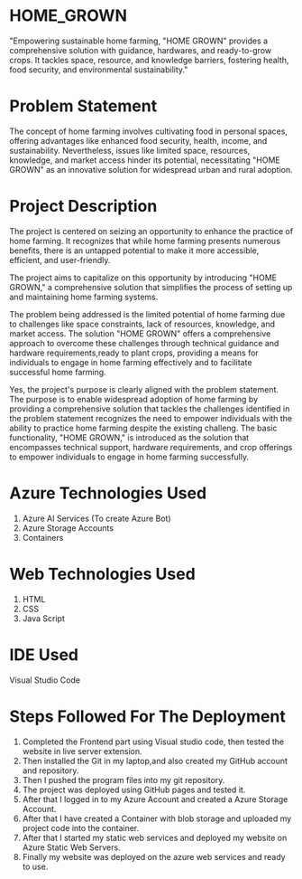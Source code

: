 # HOME_GROWN
"Empowering sustainable home farming, "HOME GROWN" provides a comprehensive solution with guidance, hardwares, and ready-to-grow crops. It tackles space, resource, and knowledge barriers, fostering health, food security, and environmental sustainability." 

# Problem Statement
The concept of home farming involves cultivating food in personal spaces, offering advantages like enhanced food security, health, income, and sustainability. Nevertheless, issues like limited space, resources, knowledge, and market access hinder its potential, necessitating "HOME GROWN" as an innovative solution for widespread urban and rural adoption.

# Project Description
The project is centered on seizing an opportunity to enhance the practice of home farming. It recognizes that while home farming presents numerous benefits, there is an untapped potential to make it more accessible, efficient, and user-friendly.

The project aims to capitalize on this opportunity by introducing "HOME GROWN," a comprehensive solution that simplifies the process of setting up and maintaining home farming systems.

The problem being addressed is the limited potential of home farming due to challenges like space constraints, lack of resources, knowledge, and market access. The solution "HOME GROWN" offers a comprehensive approach to overcome these challenges through technical guidance and hardware requirements,ready to plant crops, providing a means for individuals to engage in home farming effectively and to facilitate successful home farming.

Yes, the project's purpose is clearly aligned with the problem statement. The purpose is to enable widespread adoption of home farming by providing a comprehensive solution that tackles the challenges identified in the problem statement recognizes the need to empower individuals with the ability to practice home farming despite the existing challeng. The basic functionality, "HOME GROWN," is introduced as the solution that encompasses technical support, hardware requirements, and crop offerings to empower individuals to engage in home farming successfully.

# Azure Technologies Used
1. Azure AI Services (To create Azure Bot)
2. Azure Storage Accounts
3. Containers

# Web Technologies Used
1. HTML
2. CSS
3. Java Script

# IDE Used
Visual Studio Code

# Steps Followed For The Deployment
1. Completed the Frontend part using Visual studio code, then tested the website in live server extension.
2. Then installed the Git in my laptop,and also created my GitHub account and repository.
3. Then I pushed the program files into my git repository.
4. The project was deployed using GitHub pages and tested it.
5. After that I logged in to my Azure Account and created a Azure Storage Account.
6. After that I have created a Container with blob storage and uploaded my project code into the container.
7. After that I started my static web services and deployed my website on Azure Static Web Servers.
8. Finally my website was deployed on the azure web services and ready to use.
